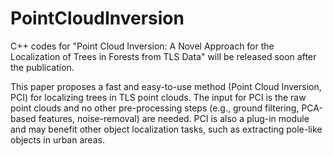 # PointCloudInversion

C++ codes for "Point Cloud Inversion: A Novel Approach for the Localization of Trees in Forests from TLS Data" will be released soon after the publication.

This paper proposes a fast and easy-to-use method (Point Cloud Inversion, PCI) for localizing trees in TLS point clouds. The input for PCI is the raw point clouds and no other pre-processing steps (e.g., ground filtering, PCA-based features, noise-removal) are needed. PCI is also a plug-in module and may benefit other object localization tasks, such as extracting pole-like objects in urban areas.
